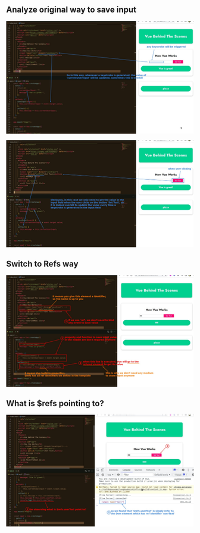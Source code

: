 ## **Analyze original way to save input**

![Alt analyze original way to save input](pic/06.jpg)

![Alt if we need to save input every keystroke?](pic/07.jpg)

## **Switch to Refs way**

![Alt switch to refs way](pic/08.jpg)

## **What is $refs pointing to?**

![Alt what is refs pointing to?](pic/09.jpg)
